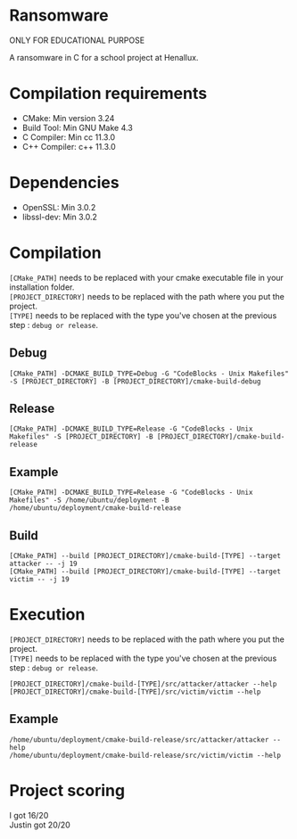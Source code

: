 # Ransomware
ONLY FOR EDUCATIONAL PURPOSE

A ransomware in C for a school project at Henallux.

# Compilation requirements
+ CMake: Min version 3.24
+ Build Tool: Min GNU Make 4.3
+ C Compiler: Min cc 11.3.0
+ C++ Compiler: c++ 11.3.0

# Dependencies
+ OpenSSL: Min 3.0.2
+ libssl-dev: Min 3.0.2
    
# Compilation
``[CMake_PATH]`` needs to be replaced with your cmake executable file in your installation folder.  
``[PROJECT_DIRECTORY]`` needs to be replaced with the path where you put the project.  
``[TYPE]`` needs to be replaced with the type you've chosen at the previous step : ``debug or release``.

## Debug
```
[CMake_PATH] -DCMAKE_BUILD_TYPE=Debug -G "CodeBlocks - Unix Makefiles" -S [PROJECT_DIRECTORY] -B [PROJECT_DIRECTORY]/cmake-build-debug
```

## Release
```
[CMake_PATH] -DCMAKE_BUILD_TYPE=Release -G "CodeBlocks - Unix Makefiles" -S [PROJECT_DIRECTORY] -B [PROJECT_DIRECTORY]/cmake-build-release
```

## Example
```
[CMake_PATH] -DCMAKE_BUILD_TYPE=Release -G "CodeBlocks - Unix Makefiles" -S /home/ubuntu/deployment -B /home/ubuntu/deployment/cmake-build-release
```
    
## Build 
```
[CMake_PATH] --build [PROJECT_DIRECTORY]/cmake-build-[TYPE] --target attacker -- -j 19
[CMake_PATH] --build [PROJECT_DIRECTORY]/cmake-build-[TYPE] --target victim -- -j 19
```

# Execution
``[PROJECT_DIRECTORY]`` needs to be replaced with the path where you put the project.  
``[TYPE]`` needs to be replaced with the type you've chosen at the previous step : ``debug or release``.

```
[PROJECT_DIRECTORY]/cmake-build-[TYPE]/src/attacker/attacker --help
[PROJECT_DIRECTORY]/cmake-build-[TYPE]/src/victim/victim --help
```

## Example
```
/home/ubuntu/deployment/cmake-build-release/src/attacker/attacker --help
/home/ubuntu/deployment/cmake-build-release/src/victim/victim --help
```      

# Project scoring
I got 16/20  
Justin got 20/20

